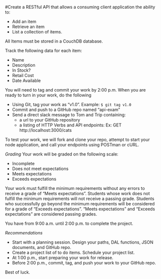 
#Create a RESTful API that allows a consuming client application the ability to:

- Add an item
- Retrieve an item
- List a collection of items.

All Items must be stored in a CouchDB database.  

Track the following data for each item:

- Name
- Description
- In Stock?
- Retail Cost
- Date Available

You will need to tag and commit your work by 2:00 p.m. When you are ready to turn in your work, do the following
- Using Git, tag your work as “v1.0”.  Example: `$ git tag v1.0`
- Commit and push to a GitHub repo named “api-exam”
- Send a direct slack message to Tom and Trip containing:
   - a url to your GitHub repository  
   - a listing of HTTP Verbs and API endpoints:  Ex:  GET http://localhost:3000/cats

To test your work, we will fork and clone your repo, attempt to start your node application, and call your endpoints using POSTman or cURL.  

*Grading*
Your work will be graded on the following scale:

- Incomplete
- Does not meet expectations
- Meets expectations
- Exceeds expectations

Your work must fulfill the minimum requirements without any errors to receive a grade of “Meets expectations”.  Students whose work does not fulfill the minimum requirements will not receive a passing grade.  Students who successfully go beyond the minimum requirements will be considered for a grade of “Exceeds expectations”.  “Meets expectations” and “Exceeds expectations” are considered passing grades.  

You have from 9:00 a.m. until 2:00 p.m. to complete the project.  

*Recommendations*

- Start with a planning session.  Design your paths, DAL functions, JSON documents, and GitHub repo.
- Create a project list of to do items. Schedule your project list.
- At 1:00 p.m., start preparing your work for release.
- Before 2:00 p.m., commit, tag, and push your work to your GitHub repo.

Best of luck.
